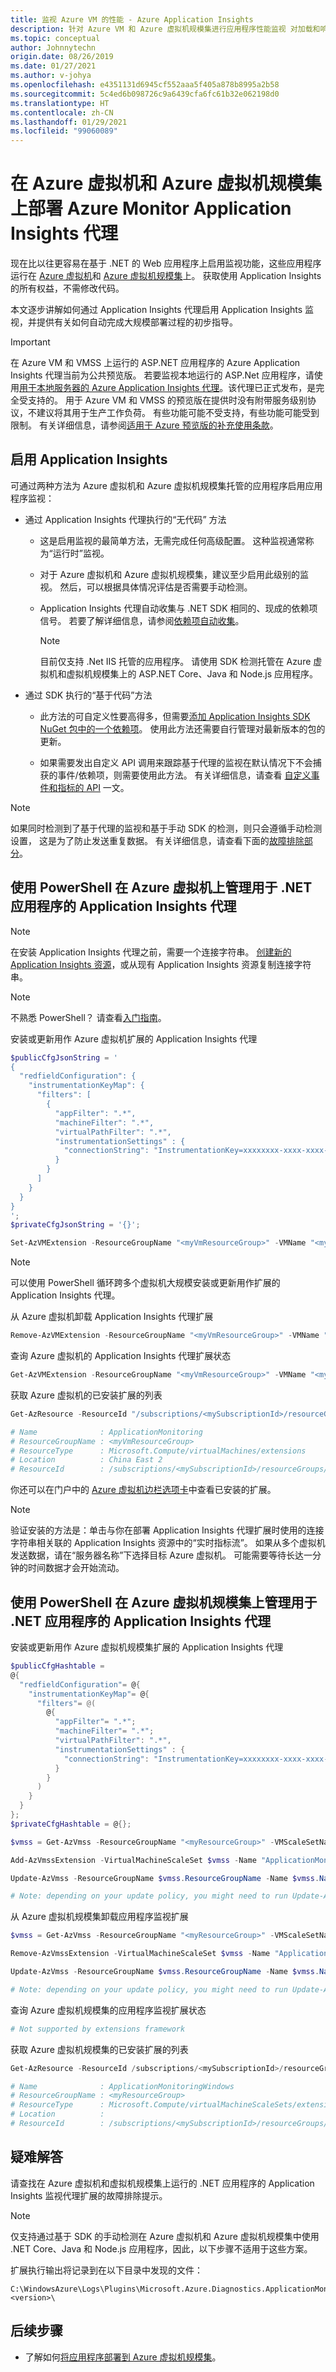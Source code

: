 ```yaml
---
title: 监视 Azure VM 的性能 - Azure Application Insights
description: 针对 Azure VM 和 Azure 虚拟机规模集进行应用程序性能监视 对加载和响应时间、依赖项信息绘制图表，并针对性能设置警报。
ms.topic: conceptual
author: Johnnytechn
origin.date: 08/26/2019
ms.date: 01/27/2021
ms.author: v-johya
ms.openlocfilehash: e4351131d6945cf552aaa5f405a878b8995a2b58
ms.sourcegitcommit: 5c4ed6b098726c9a6439cfa6fc61b32e062198d0
ms.translationtype: HT
ms.contentlocale: zh-CN
ms.lasthandoff: 01/29/2021
ms.locfileid: "99060089"
---
```

# <a name="deploy-the-azure-monitor-application-insights-agent-on-azure-virtual-machines-and-azure-virtual-machine-scale-sets"></a>在 Azure 虚拟机和 Azure 虚拟机规模集上部署 Azure Monitor Application Insights 代理

现在比以往更容易在基于 .NET 的 Web 应用程序上启用监视功能，这些应用程序运行在 [Azure 虚拟机](https://www.azure.cn/home/features/virtual-machines/)和 [Azure 虚拟机规模集](../../virtual-machine-scale-sets/index.yml)上。 获取使用 Application Insights 的所有权益，不需修改代码。

本文逐步讲解如何通过 Application Insights 代理启用 Application Insights 监视，并提供有关如何自动完成大规模部署过程的初步指导。

> [!IMPORTANT]
> 在 Azure VM 和 VMSS 上运行的 ASP.NET 应用程序的 Azure Application Insights 代理当前为公共预览版。 若要监视本地运行的 ASP.Net 应用程序，请使用[用于本地服务器的 Azure Application Insights 代理](./status-monitor-v2-overview.md)。该代理已正式发布，是完全受支持的。
> 用于 Azure VM 和 VMSS 的预览版在提供时没有附带服务级别协议，不建议将其用于生产工作负荷。 有些功能可能不受支持，有些功能可能受到限制。
> 有关详细信息，请参阅[适用于 Azure 预览版的补充使用条款](https://www.azure.cn/support/legal/)。

## <a name="enable-application-insights"></a>启用 Application Insights

可通过两种方法为 Azure 虚拟机和 Azure 虚拟机规模集托管的应用程序启用应用程序监视：

* 通过 Application Insights 代理执行的“无代码”  方法
    * 这是启用监视的最简单方法，无需完成任何高级配置。 这种监视通常称为“运行时”监视。

    * 对于 Azure 虚拟机和 Azure 虚拟机规模集，建议至少启用此级别的监视。 然后，可以根据具体情况评估是否需要手动检测。

    * Application Insights 代理自动收集与 .NET SDK 相同的、现成的依赖项信号。 若要了解详细信息，请参阅[依赖项自动收集](./auto-collect-dependencies.md#net)。
        > [!NOTE]
        > 目前仅支持 .Net IIS 托管的应用程序。 请使用 SDK 检测托管在 Azure 虚拟机和虚拟机规模集上的 ASP.NET Core、Java 和 Node.js 应用程序。

*  通过 SDK 执行的“基于代码”方法

    * 此方法的可自定义性要高得多，但需要[添加 Application Insights SDK NuGet 包中的一个依赖项](./asp-net.md)。 使用此方法还需要自行管理对最新版本的包的更新。

    * 如果需要发出自定义 API 调用来跟踪基于代理的监视在默认情况下不会捕获的事件/依赖项，则需要使用此方法。 有关详细信息，请查看 [自定义事件和指标的 API](./api-custom-events-metrics.md) 一文。

> [!NOTE]
> 如果同时检测到了基于代理的监视和基于手动 SDK 的检测，则只会遵循手动检测设置， 这是为了防止发送重复数据。 有关详细信息，请查看下面的[故障排除部分](#troubleshooting)。

## <a name="manage-application-insights-agent-for-net-applications-on-azure-virtual-machines-using-powershell"></a>使用 PowerShell 在 Azure 虚拟机上管理用于 .NET 应用程序的 Application Insights 代理

> [!NOTE]
> 在安装 Application Insights 代理之前，需要一个连接字符串。 [创建新的 Application Insights 资源](./create-new-resource.md)，或从现有 Application Insights 资源复制连接字符串。

> [!NOTE]
> 不熟悉 PowerShell？ 请查看[入门指南](https://docs.microsoft.com/powershell/azure/get-started-azureps?view=azps-2.5.0)。

安装或更新用作 Azure 虚拟机扩展的 Application Insights 代理
```powershell
$publicCfgJsonString = '
{
  "redfieldConfiguration": {
    "instrumentationKeyMap": {
      "filters": [
        {
          "appFilter": ".*",
          "machineFilter": ".*",
          "virtualPathFilter": ".*",
          "instrumentationSettings" : {
            "connectionString": "InstrumentationKey=xxxxxxxx-xxxx-xxxx-xxxx-xxxxxxxxxxxx"
          }
        }
      ]
    }
  }
}
';
$privateCfgJsonString = '{}';

Set-AzVMExtension -ResourceGroupName "<myVmResourceGroup>" -VMName "<myVmName>" -Location "<myVmLocation>" -Name "ApplicationMonitoring" -Publisher "Microsoft.Azure.Diagnostics" -Type "ApplicationMonitoringWindows" -Version "2.8" -SettingString $publicCfgJsonString -ProtectedSettingString $privateCfgJsonString
```

> [!NOTE]
> 可以使用 PowerShell 循环跨多个虚拟机大规模安装或更新用作扩展的 Application Insights 代理。

从 Azure 虚拟机卸载 Application Insights 代理扩展
```powershell
Remove-AzVMExtension -ResourceGroupName "<myVmResourceGroup>" -VMName "<myVmName>" -Name "ApplicationMonitoring"
```

查询 Azure 虚拟机的 Application Insights 代理扩展状态
```powershell
Get-AzVMExtension -ResourceGroupName "<myVmResourceGroup>" -VMName "<myVmName>" -Name ApplicationMonitoring -Status
```

获取 Azure 虚拟机的已安装扩展的列表
```powershell
Get-AzResource -ResourceId "/subscriptions/<mySubscriptionId>/resourceGroups/<myVmResourceGroup>/providers/Microsoft.Compute/virtualMachines/<myVmName>/extensions"

# Name              : ApplicationMonitoring
# ResourceGroupName : <myVmResourceGroup>
# ResourceType      : Microsoft.Compute/virtualMachines/extensions
# Location          : China East 2
# ResourceId        : /subscriptions/<mySubscriptionId>/resourceGroups/<myVmResourceGroup>/providers/Microsoft.Compute/virtualMachines/<myVmName>/extensions/ApplicationMonitoring
```
你还可以在门户中的 [Azure 虚拟机边栏选项卡](../../virtual-machines/extensions/overview.md)中查看已安装的扩展。

> [!NOTE]
> 验证安装的方法是：单击与你在部署 Application Insights 代理扩展时使用的连接字符串相关联的 Application Insights 资源中的“实时指标流”。 如果从多个虚拟机发送数据，请在“服务器名称”下选择目标 Azure 虚拟机。 可能需要等待长达一分钟的时间数据才会开始流动。

## <a name="manage-application-insights-agent-for-net-applications-on-azure-virtual-machine-scale-sets-using-powershell"></a>使用 PowerShell 在 Azure 虚拟机规模集上管理用于 .NET 应用程序的 Application Insights 代理

安装或更新用作 Azure 虚拟机规模集扩展的 Application Insights 代理
```powershell
$publicCfgHashtable =
@{
  "redfieldConfiguration"= @{
    "instrumentationKeyMap"= @{
      "filters"= @(
        @{
          "appFilter"= ".*";
          "machineFilter"= ".*";
          "virtualPathFilter": ".*",
          "instrumentationSettings" : {
            "connectionString": "InstrumentationKey=xxxxxxxx-xxxx-xxxx-xxxx-xxxxxxxxxxxx" # Application Insights connection string, create new Application Insights resource if you don't have one. https://portal.azure.cn/#blade/HubsExtension/BrowseResourceBlade/resourceType/microsoft.insights%2Fcomponents
          }
        }
      )
    }
  }
};
$privateCfgHashtable = @{};

$vmss = Get-AzVmss -ResourceGroupName "<myResourceGroup>" -VMScaleSetName "<myVmssName>"

Add-AzVmssExtension -VirtualMachineScaleSet $vmss -Name "ApplicationMonitoring" -Publisher "Microsoft.Azure.Diagnostics" -Type "ApplicationMonitoringWindows" -TypeHandlerVersion "2.8" -Setting $publicCfgHashtable -ProtectedSetting $privateCfgHashtable

Update-AzVmss -ResourceGroupName $vmss.ResourceGroupName -Name $vmss.Name -VirtualMachineScaleSet $vmss

# Note: depending on your update policy, you might need to run Update-AzVmssInstance for each instance
```

从 Azure 虚拟机规模集卸载应用程序监视扩展
```powershell
$vmss = Get-AzVmss -ResourceGroupName "<myResourceGroup>" -VMScaleSetName "<myVmssName>"

Remove-AzVmssExtension -VirtualMachineScaleSet $vmss -Name "ApplicationMonitoring"

Update-AzVmss -ResourceGroupName $vmss.ResourceGroupName -Name $vmss.Name -VirtualMachineScaleSet $vmss

# Note: depending on your update policy, you might need to run Update-AzVmssInstance for each instance
```

查询 Azure 虚拟机规模集的应用程序监视扩展状态
```powershell
# Not supported by extensions framework
```

获取 Azure 虚拟机规模集的已安装扩展的列表
```powershell
Get-AzResource -ResourceId /subscriptions/<mySubscriptionId>/resourceGroups/<myResourceGroup>/providers/Microsoft.Compute/virtualMachineScaleSets/<myVmssName>/extensions

# Name              : ApplicationMonitoringWindows
# ResourceGroupName : <myResourceGroup>
# ResourceType      : Microsoft.Compute/virtualMachineScaleSets/extensions
# Location          :
# ResourceId        : /subscriptions/<mySubscriptionId>/resourceGroups/<myResourceGroup>/providers/Microsoft.Compute/virtualMachineScaleSets/<myVmssName>/extensions/ApplicationMonitoringWindows
```

## <a name="troubleshooting"></a>疑难解答

请查找在 Azure 虚拟机和虚拟机规模集上运行的 .NET 应用程序的 Application Insights 监视代理扩展的故障排除提示。

> [!NOTE]
> 仅支持通过基于 SDK 的手动检测在 Azure 虚拟机和 Azure 虚拟机规模集中使用 .NET Core、Java 和 Node.js 应用程序，因此，以下步骤不适用于这些方案。

扩展执行输出将记录到在以下目录中发现的文件：
```Windows
C:\WindowsAzure\Logs\Plugins\Microsoft.Azure.Diagnostics.ApplicationMonitoringWindows\<version>\
```

## <a name="next-steps"></a>后续步骤
* 了解如何[将应用程序部署到 Azure 虚拟机规模集](../../virtual-machine-scale-sets/virtual-machine-scale-sets-deploy-app.md)。

